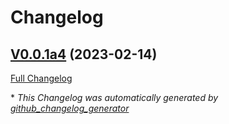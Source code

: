 # Changelog

## [V0.0.1a4](https://github.com/OpenVoiceOS/ovos-ocp-news-plugin/tree/V0.0.1a4) (2023-02-14)

[Full Changelog](https://github.com/OpenVoiceOS/ovos-ocp-news-plugin/compare/df5bd8dbdb655090b28057ce8888e048d8b678dc...V0.0.1a4)



\* *This Changelog was automatically generated by [github_changelog_generator](https://github.com/github-changelog-generator/github-changelog-generator)*
